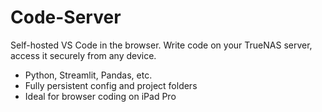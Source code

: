 # Code-Server

Self-hosted VS Code in the browser. Write code on your TrueNAS server, access it securely from any device.

- Python, Streamlit, Pandas, etc.
- Fully persistent config and project folders
- Ideal for browser coding on iPad Pro
